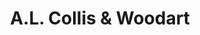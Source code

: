---
title: "A.L. Collis & Woodart"
url: /harbour-grace/a-l-collis-und-woodart/
shop: Instrumente
---